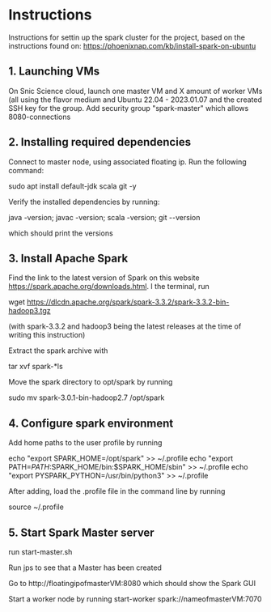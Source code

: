 # Instructions
Instructions for settin up the spark cluster for the project, based on the instructions found on:
https://phoenixnap.com/kb/install-spark-on-ubuntu

## 1. Launching VMs
On Snic Science cloud, launch one master VM and X amount of worker VMs 
(all using the flavor medium and Ubuntu 22.04 - 2023.01.07 and the created 
SSH key for the group. Add security group "spark-master" which allows 8080-connections

## 2. Installing required dependencies
Connect to master node, using associated floating ip. Run the following command:

sudo apt install default-jdk scala git -y

Verify the installed dependencies by running:

java -version; javac -version; scala -version; git --version

which should print the versions

## 3. Install Apache Spark
Find the link to the latest version of Spark on this website https://spark.apache.org/downloads.html. I the terminal, run

wget https://dlcdn.apache.org/spark/spark-3.3.2/spark-3.3.2-bin-hadoop3.tgz

(with spark-3.3.2 and hadoop3 being the latest releases at the time of writing this instruction)

Extract the spark archive with

tar xvf spark-*ls

Move the spark directory to opt/spark by running 

sudo mv spark-3.0.1-bin-hadoop2.7 /opt/spark

## 4. Configure spark environment
Add home paths to the user profile by running

echo "export SPARK_HOME=/opt/spark" &gt;&gt; ~/.profile
echo "export PATH=$PATH:$SPARK_HOME/bin:$SPARK_HOME/sbin" &gt;&gt; ~/.profile
echo "export PYSPARK_PYTHON=/usr/bin/python3" &gt;&gt; ~/.profile

After adding, load the .profile file in the command line by running

source ~/.profile

## 5. Start Spark Master server
run start-master.sh

Run jps to see that a Master has been created

Go to http://floatingipofmasterVM:8080 which should show the Spark GUI

Start a worker node by running start-worker spark://nameofmasterVM:7070

